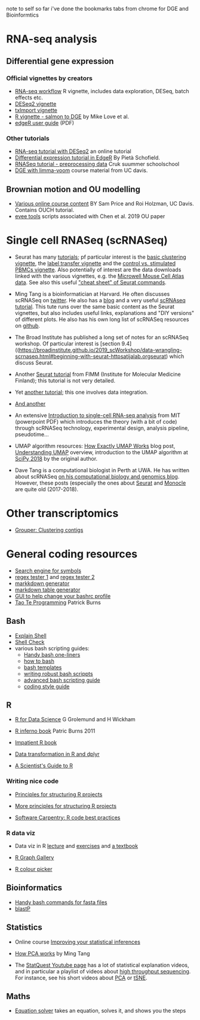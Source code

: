 note to self so far i've done the bookmarks tabs from chrome for DGE and Bioinformtics

# RNA-seq analysis

## Differential gene expression

### Official vignettes by creators

* [RNA-seq workflow](http://master.bioconductor.org/packages/release/workflows/vignettes/rnaseqGene/inst/doc/rnaseqGene.html) R vignette, includes data exploration, DESeq, batch effects etc.
* [DESeq2 vignette](https://bioconductor.org/packages/release/bioc/vignettes/DESeq2/inst/doc/DESeq2.html)
* [txImport vignette](https://bioconductor.org/packages/release/bioc/vignettes/tximport/inst/doc/tximport.html)
* [R vignette - salmon to DGE](https://www.bioconductor.org/packages/release/workflows/vignettes/rnaseqDTU/inst/doc/rnaseqDTU.html) by Mike Love et al.
* [edgeR user guide](https://bioconductor.org/packages/release/bioc/vignettes/edgeR/inst/doc/edgeRUsersGuide.pdf) (PDF)

### Other tutorials

* [RNA-seq tutorial with DESeq2](http://folk.uio.no/jonbra/MBV-INF4410_2017/exercises/2017-12-07_R_DESeq2_exercises_with_results.html) an online tutorial
* [Differential expression tutorial in EdgeR](http://www.compbio.dundee.ac.uk/user/pschofield/Projects/teaching_pg/workshops/biocDGE.html) By Pietà Schofield.
* [RNASeq tutorial - preprocessing data](https://bioinformatics-core-shared-training.github.io/cruk-summer-school-2018/RNASeq2018/html/02_Preprocessing_Data.nb.html) Cruk suummer schoolschool
* [DGE with limma-voom](https://ucdavis-bioinformatics-training.github.io/2018-June-RNA-Seq-Workshop/thursday/DE.html) course material from UC davis.

## Brownian motion and OU modelling

* [Various online course content](http://www.eve.ucdavis.edu/~wainwrightlab/Roi/Site/Teaching.html) BY Sam Price and Roi Holzman, UC Davis. Contains OUCH tutorial.
* [evee tools](https://evee-tools.github.io/) scripts associated with Chen et al. 2019 OU paper

# Single cell RNASeq (scRNASeq)

* Seurat has many [tutorials](https://satijalab.org/seurat/vignettes.html); pf particular interest is the [basic clustering vignette](https://satijalab.org/seurat/v3.1/pbmc3k_tutorial.html), the [label transfer vignette](https://satijalab.org/seurat/v3.1/integration.html) and the [control vs. stimulated PBMCs vignette](https://satijalab.org/seurat/v3.1/immune_alignment.html). Also potentially of interest are the data downloads linked with the various vignettes, e.g. the [Microwell Mouse Cell Atlas data](https://satijalab.org/seurat/v3.1/mca.html). See also this useful ["cheat sheet" of Seurat commands](https://satijalab.org/seurat/essential_commands.html).

* Ming Tang is a bioinformatician at Harvard. He often discusses scRNASeq on [twitter](https://twitter.com/tangming2005). He also has a [blog](https://divingintogeneticsandgenomics.rbind.io/) and a very useful [scRNAseq tutorial](https://crazyhottommy.github.io/scRNA-seq-workshop-Fall-2019/index.html). This tute runs over the same basic content as the Seurat vignettes, but also includes useful links, explanations and "DIY versions" of different plots. He also has his own long list of scRNASeq resources on [github](https://github.com/crazyhottommy/scRNAseq-analysis-notes).

* The Broad Institute has published a long set of notes for an scRNASeq workshop. Of particular interest is [section 9.4]((https://broadinstitute.github.io/2019_scWorkshop/data-wrangling-scrnaseq.html#beginning-with-seurat-httpsatijalab.orgseurat) which discuss Seurat.

* Another [Seurat tutorial](https://www.fimm.fi/sites/default/files/Seurat-guideline-10x.pdf) from FIMM (Institute for Molecular Medicine Finland); this tutorial is not very detailed.

* Yet [another tutorial](https://nbisweden.github.io/excelerate-scRNAseq/session-integration/Data_Integration.html); this one involves data integration.

* [And another](https://hbctraining.github.io/scRNA-seq/lessons/sc_exercises_clustering_analysis.html)

* An extensive [Introduction to single-cell RNA-seq analysis](http://barc.wi.mit.edu/education/hot_topics/scRNAseq_March2019/SingleCellRNAseq.pdf) from MIT (powerpoint PDF) which introduces the theory (with a bit of code) through scRNASeq technology, experimental design, analysis pipeline, pseudotime...

* UMAP algorithm resources: [How Exactly UMAP Works](https://towardsdatascience.com/how-exactly-umap-works-13e3040e1668 ) blog post, [Understanding UMAP](https://pair-code.github.io/understanding-umap/) overview, introduction to the UMAP algorithm at [SciPy 2018](https://www.youtube.com/watch?v=nq6iPZVUxZU) by the original author.

* Dave Tang is a computational biologist in Perth at UWA. He has written about scRNASeq [on his computational biology and genomics blog](https://davetang.org/muse/category/single-cell-2/). However, these posts (especially the ones about [Seurat](https://davetang.org/muse/2017/08/01/getting-started-seurat/) and [Monocle](https://davetang.org/muse/2017/10/01/getting-started-monocle/) are quite old (2017-2018).

# Other transcriptomics

* [Grouper: Clustering contigs](https://github.com/COMBINE-lab/grouper)


# General coding resources

* [Search engine for symbols](http://symbolhound.com/)
* [regex tester 1](https://regex101.com/) and [regex tester 2](https://www.regextester.com/)
* [markkdown generator](https://dillinger.io/)
* [markdown table generator](https://www.tablesgenerator.com/markdown_tables)
* [GUI to help change your bashrc profile](http://ezprompt.net/)
* [Tao Te Programming](https://www.burns-stat.com/documents/books/tao-te-programming/table-of-contents/) Patrick Burns

## Bash

* [Explain Shell](https://explainshell.com/)
* [Shell Check](https://www.shellcheck.net/)
* various bash scripting guides:
    + [Handy bash one-liners](https://github.com/onceupon/Bash-Oneliner/blob/master/README.md)
    + [how to bash](http://tldp.org/HOWTO/Bash-Prog-Intro-HOWTO.html#toc8)
    + [bash templates](https://www.networkworld.com/article/2694348/unix--scripting-with-templates.html)
    + [writing robust bash scrippts](https://www.davidpashley.com/articles/writing-robust-shell-scripts/)
    + [advanced bash scripting guide](http://www.tldp.org/LDP/abs/html/index.html)
    + [coding style guide](https://github.com/robbyrussell/oh-my-zsh/wiki/Coding-style-guide)

## R

* [R for Data Science](https://r4ds.had.co.nz/) G Grolemund and H Wickham

* [R inferno book](https://www.burns-stat.com/pages/Tutor/R_inferno.pdf) Patric Burns 2011

* [Impatient R book](https://www.burns-stat.com/documents/tutorials/impatient-r/)

* [Data transformation in R and dplyr](https://craig.rbind.io/post/2019-12-30-asgr-2-1-data-transformation-part-1/)

* [A Scientist's Guide to R](https://craig.rbind.io/post/2019-05-17-asgr-basic-workflow/)

### Writing nice code

* [Principles for structuring R projects](https://chrisvoncsefalvay.com/2018/08/09/structuring-r-projects/)

* [More principles for structuring R projects](https://nicercode.github.io/blog/2013-04-05-projects/)

* [Software Carpentry: R code best practices](https://swcarpentry.github.io/r-novice-inflammation/06-best-practices-R/)

### R data viz

* Data viz in R [lecture](http://datacarpentry.org/semester-biology/materials/ggplot/) and [exercises](http://datacarpentry.org/semester-biology/assignments/r-datavis/) and [a textbook](https://r4ds.had.co.nz/data-visualisation.html)

* [R Graph Gallery](https://www.r-graph-gallery.com/)

* [R colour picker](https://deanattali.com/blog/colourpicker-ggmarginal-gadgets/)

## Bioinformatics

* [Handy bash commands for fasta files](https://www.biostars.org/p/17680/)
* [blastP](https://blast-ncbi-nlm-nih-gov.docelec.univ-lyon1.fr/Blast.cgi?PROGRAM=blastp&PAGE_TYPE=BlastSearch&LINK_LOC=blasthome)

## Statistics

* Online course [Improving your statistical inferences](https://www.coursera.org/learn/statistical-inferences)

* [How PCA works](https://divingintogeneticsandgenomics.rbind.io/post/pca-in-action/) by Ming Tang

* The [StatQuest Youtube page](https://www.youtube.com/channel/UCtYLUTtgS3k1Fg4y5tAhLbw) has a lot of statistical explanation videos, and in particular a playlist of videos about [high throughput sequencing](https://www.youtube.com/playlist?list=PLblh5JKOoLUJo2Q6xK4tZElbIvAACEykp). For instance, see his short videos about [PCA](https://www.youtube.com/watch?v=HMOI_lkzW08) or [tSNE](https://www.youtube.com/watch?v=NEaUSP4YerM).


## Maths

* [Equation solver](https://www.symbolab.com/solver/equation-calculator/) takes an equation, solves it, and shows you the steps

